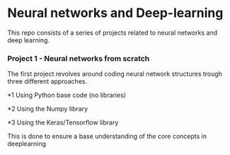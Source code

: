 # Neural networks and Deep-learning

This repo consists of a series of projects related to neural networks and deep learning.

### Project 1 - Neural networks from scratch
The first project revolves around coding neural network structures trough three different approaches.

*1 Using Python base code (no libraries)

*2 Using the Numpy library

*3 Using the Keras/Tensorflow library

This is done to ensure a base understanding of the core concepts in deeplearning
